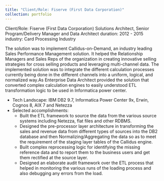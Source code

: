 ```yaml
---
title: "Client/Role: Fiserve (First Data Corporation)"
collection: portfolio
---
```


Client/Role: Fiserve (First Data Corporation) Solutions Architect, Senior Program/Delivery Manager and Data Architect
duration: 2012 - 2015
industry: Card Processing Industry

The solution was to implement Callidus-on-Demand, an industry leading Sales Performance Management solution. It helped the Relationship Managers and Sales Reps of the organization in creating innovative selling strategies for cross selling products and leveraging multi-channel data. The implemented solution was to integrate the different calculation processes currently being done in the different channels into a uniform, logical, and normalized way.As Enterprise Data Architect provided the solution that converted complex calculation engines to easily understood ETL transformation logic to be used in Informatica power center.

- Tech Landscape: IBM DB2 9.7, Informatica Power Center 9x, Erwin, Cognos 8, AIX 7 and Netezza
- Selected accomplishments:
  - Built the ETL framework to source the data from the various source systems including Netezza, flat files and other RDBMS.
  - Designed the pre-processor layer architecture in transforming the sales and revenue data from different types of sources into the DB2 database and then Normalizing/Aggregating the data so as to meet the requirement of the staging layer tables of the Callidus engine.
  - Built complex reprocessing logic for identifying the missing reference data and to report them to the business users and get them rectified at the source layer.
  - Designed an elaborate audit framework over the ETL process that helped in monitoring the various runs of the loading process and also debugging any errors from the load.
